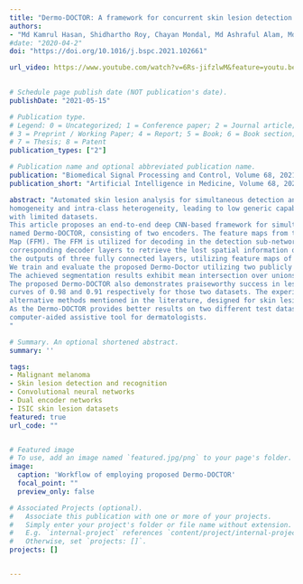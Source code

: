 ```yaml
---
title: "Dermo-DOCTOR: A framework for concurrent skin lesion detection and recognition using a deep convolutional neural network with end-to-end dual encoders"
authors:
- "Md Kamrul Hasan, Shidhartho Roy, Chayan Mondal, Md Ashraful Alam, Md Toufick E Elahi, Aishwariya Dutta, S. M. Taslim Uddin Raju, Md Tasnim Jawad, Mohiuddin Ahmad"
#date: "2020-04-2"
doi: "https://doi.org/10.1016/j.bspc.2021.102661"

url_video: https://www.youtube.com/watch?v=6Rs-jifzlwM&feature=youtu.be
 

# Schedule page publish date (NOT publication's date).
publishDate: "2021-05-15"

# Publication type.
# Legend: 0 = Uncategorized; 1 = Conference paper; 2 = Journal article;
# 3 = Preprint / Working Paper; 4 = Report; 5 = Book; 6 = Book section;
# 7 = Thesis; 8 = Patent
publication_types: ["2"]

# Publication name and optional abbreviated publication name.
publication: "Biomedical Signal Processing and Control, Volume 68, 2021, 102661"
publication_short: "Artificial Intelligence in Medicine, Volume 68, 2021, 102661"

abstract: "Automated skin lesion analysis for simultaneous detection and recognition is still challenging for inter-class 
homogeneity and intra-class heterogeneity, leading to low generic capability of a single convolutional neural network (CNN) 
with limited datasets.
This article proposes an end-to-end deep CNN-based framework for simultaneous detection and recognition of the skin lesions,
named Dermo-DOCTOR, consisting of two encoders. The feature maps from two encoders are fused channel-wise, called Fused Feature 
Map (FFM). The FFM is utilized for decoding in the detection sub-network, concatenating each stage of two encoders’ outputs with 
corresponding decoder layers to retrieve the lost spatial information due to pooling in the encoders. For the recognition sub-network, 
the outputs of three fully connected layers, utilizing feature maps of two encoders and FFM, are aggregated to obtain a final lesion class. 
We train and evaluate the proposed Dermo-Doctor utilizing two publicly available benchmark datasets, such as ISIC-2016 and ISIC-2017.
The achieved segmentation results exhibit mean intersection over unions of 85.0% and 80.0% respectively for ISIC-2016 and ISIC-2017 test datasets.
The proposed Dermo-DOCTOR also demonstrates praiseworthy success in lesion recognition, providing the areas under the receiver operating characteristic 
curves of 0.98 and 0.91 respectively for those two datasets. The experimental results show that the proposed Dermo-DOCTOR outperforms the 
alternative methods mentioned in the literature, designed for skin lesion detection and recognition.
As the Dermo-DOCTOR provides better results on two different test datasets, even with limited training data, it can be an auspicious 
computer-aided assistive tool for dermatologists.
"

# Summary. An optional shortened abstract.
summary: ''

tags:
- Malignant melanoma
- Skin lesion detection and recognition
- Convolutional neural networks
- Dual encoder networks
- ISIC skin lesion datasets
featured: true
url_code: ""


# Featured image
# To use, add an image named `featured.jpg/png` to your page's folder.
image:
  caption: 'Workflow of employing proposed Dermo-DOCTOR'
  focal_point: ""
  preview_only: false

# Associated Projects (optional).
#   Associate this publication with one or more of your projects.
#   Simply enter your project's folder or file name without extension.
#   E.g. `internal-project` references `content/project/internal-project/index.md`.
#   Otherwise, set `projects: []`.
projects: []


---
```

